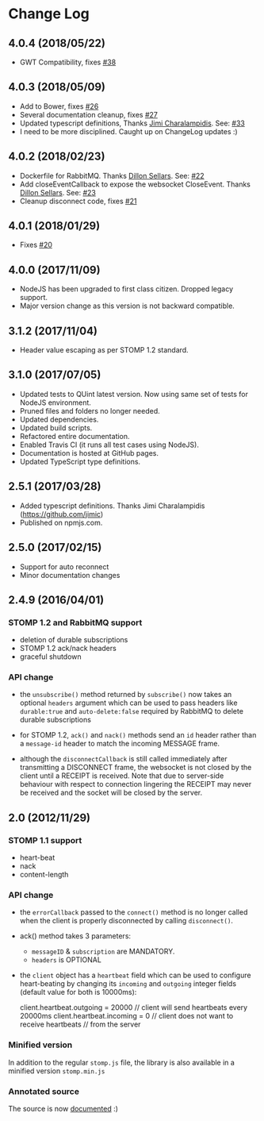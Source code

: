# Change Log

## 4.0.4 (2018/05/22)

* GWT Compatibility, fixes [#38](https://github.com/stomp-js/stomp-websocket/issues/38)

## 4.0.3 (2018/05/09)

* Add to Bower, fixes [#26](https://github.com/stomp-js/stomp-websocket/issues/26)
* Several documentation cleanup, fixes [#27](https://github.com/stomp-js/stomp-websocket/issues/27)
* Updated typescript definitions, Thanks [Jimi Charalampidis](https://github.com/jimic).
  See: [#33](https://github.com/stomp-js/stomp-websocket/pull/33)
* I need to be more disciplined. Caught up on ChangeLog updates :)

## 4.0.2 (2018/02/23)

* Dockerfile for RabbitMQ. Thanks [Dillon Sellars](https://github.com/dillon-sellars).
  See: [#22](https://github.com/stomp-js/stomp-websocket/pull/22)
* Add closeEventCallback to expose the websocket CloseEvent.
  Thanks [Dillon Sellars](https://github.com/dillon-sellars).
  See: [#23](https://github.com/stomp-js/stomp-websocket/pull/23)
* Cleanup disconnect code, fixes [#21](https://github.com/stomp-js/stomp-websocket/issues/21)

## 4.0.1 (2018/01/29)

* Fixes [#20](https://github.com/stomp-js/stomp-websocket/issues/20)

## 4.0.0 (2017/11/09)

* NodeJS has been upgraded to first class citizen. Dropped legacy support.
* Major version change as this version is not backward compatible.

## 3.1.2 (2017/11/04)

* Header value escaping as per STOMP 1.2 standard.

## 3.1.0 (2017/07/05)

* Updated tests to QUint latest version. Now using same set of tests
  for NodeJS environment.
* Pruned files and folders no longer needed.
* Updated dependencies.
* Updated build scripts.
* Refactored entire documentation.
* Enabled Travis CI (it runs all test cases using NodeJS).
* Documentation is hosted at GitHub pages.
* Updated TypeScript type definitions.

## 2.5.1 (2017/03/28)

* Added typescript definitions. Thanks Jimi Charalampidis (https://github.com/jimic)
* Published on npmjs.com.

## 2.5.0 (2017/02/15)

* Support for auto reconnect
* Minor documentation changes

## 2.4.9 (2016/04/01)

### STOMP 1.2 and RabbitMQ support

* deletion of durable subscriptions
* STOMP 1.2 ack/nack headers
* graceful shutdown

### API change

* the `unsubscribe()` method returned by `subscribe()` now takes an optional
 `headers` argument which can be used to pass headers like `durable:true` and
 `auto-delete:false` required by RabbitMQ to delete durable subscriptions

* for STOMP 1.2, `ack()` and `nack()` methods send an `id` header rather than
 a `message-id` header to match the incoming MESSAGE frame.

* although the `disconnectCallback` is still called immediately after transmitting
a DISCONNECT frame, the websocket is not closed by the client until a RECEIPT is
received. Note that due to server-side behaviour with respect to connection lingering
the RECEIPT may never be received and the socket will be closed by the server.
## 2.0 (2012/11/29)

### STOMP 1.1 support

* heart-beat
* nack
* content-length

### API change

* the `errorCallback` passed to the `connect()` method is no longer called when the
  client is properly disconnected by calling `disconnect()`.

* ack() method takes 3 parameters:
  * `messageID` & `subscription` are MANDATORY.
  * `headers` is OPTIONAL

* the `client` object has a `heartbeat` field which can be used to configure heart-beating by changing its `incoming` and `outgoing` integer fields (default value for both is 10000ms):

    client.heartbeat.outgoing = 20000 // client will send heartbeats every 20000ms
    client.heartbeat.incoming = 0 // client does not want to receive heartbeats
                                  // from the server

### Minified version

In addition to the regular `stomp.js` file, the library is also available in a minified version `stomp.min.js`

### Annotated source

The source is now [documented](http://jmesnil.net/stomp-websocket/stomp.html) :)
